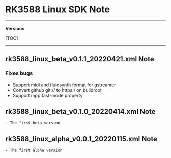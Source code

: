 # RK3588 Linux SDK Note

---

**Versions**

[TOC]

---
## rk3588_linux_beta_v0.1.1_20220421.xml Note

### Fixes bugs

- Support midi and fluidsynth format for gstreamer
- Convert github git:// to https:/ on buildroot
- Support mpp fast-mode property

## rk3588_linux_beta_v0.1.0_20220414.xml Note

```
- The first beta version
```

## rk3588_linux_alpha_v0.0.1_20220115.xml Note

```
- The first alpha version
```
